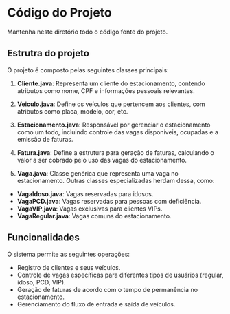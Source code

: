 # Código do Projeto

Mantenha neste diretório todo o código fonte do projeto. 

## Estrutra do projeto

O projeto é composto pelas seguintes classes principais:

1. **Cliente.java**: Representa um cliente do estacionamento, contendo atributos como nome, CPF e informações pessoais relevantes.

1. **Veiculo.java**: Define os veículos que pertencem aos clientes, com atributos como placa, modelo, cor, etc.

1. **Estacionamento.java**: Responsável por gerenciar o estacionamento como um todo, incluindo controle das vagas disponíveis, ocupadas e a emissão de faturas.

1. **Fatura.java**: Define a estrutura para geração de faturas, calculando o valor a ser cobrado pelo uso das vagas do estacionamento.

1. **Vaga.java**: Classe genérica que representa uma vaga no estacionamento. Outras classes especializadas herdam dessa, como:

- **VagaIdoso.java**: Vagas reservadas para idosos.
- **VagaPCD.java**: Vagas reservadas para pessoas com deficiência.
- **VagaVIP.java**: Vagas exclusivas para clientes VIPs.
- **VagaRegular.java**: Vagas comuns do estacionamento.

## Funcionalidades

O sistema permite as seguintes operações:

- Registro de clientes e seus veículos.
- Controle de vagas específicas para diferentes tipos de usuários (regular, idoso, PCD, VIP).
- Geração de faturas de acordo com o tempo de permanência no estacionamento.
- Gerenciamento do fluxo de entrada e saída de veículos.
